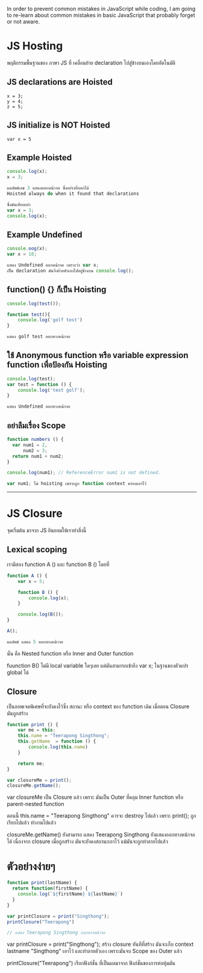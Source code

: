 In order to prevent common mistakes in JavaScript while coding, I am going to re-learn about common mistakes in basic JavaScript that probably forget or not aware.

# JS Hosting

พฤติกรรมพื้นฐานของ ภาษา JS ที่ เคลื่อนย้าย declaration ไปสู่ข้างบนเองโดยอัตโนมัติ

## JS declarations are Hoisted

```
x = 3;
y = 4;
z = 5;
```

## JS initialize is NOT Hoisted
```
var x = 5
```

## Example Hoisted
```javascript
console.log(x);
x = 3;

ผลลัพธ์เลข 3 แสดงออกหน้าจอ ซึ่งอย่างที่บอกได้
Hoisted always do when it found that declarations

ซึ่งมันเทียบเท่า
var x = 3;
console.log(x);
```
## Example Undefined
```javascript
console.oog(x);
var x = 10;

แสดง Undefined ออกหน้าจอ เพราะว่า var x;
เป็น declaration มันจึงย้ายตัวเองไปอยู่ข้างบน console.log();
```

## function() {} ก็เป็น Hoisting
```javascript
console.log(test());

function test(){
	console.log('golf test')
}

แสดง golf test ออกทางหน้าจอ
```

## ใช้ Anonymous function หรือ variable expression function เพื่อป้องกัน Hoisting
```javascript
console.log(test);
var test = function () {
	console.log('test golf');
}

แสดง Undefined ออกทางหน้าจอ
```

## อย่าลืมเรื่อง Scope
```javascript
function numbers () {
  var num1 = 2,
      num2 = 3;
  return num1 + num2;
}

console.log(num1); // ReferenceError num1 is not defined.

var num1; ไม่ hoisting เพราะถูก function context ครอบเอาไว้
```

---

# JS Closure

จุดเริ่มต้น มาจาก JS ยินยอมให้เราทำสิ่งนี้
## Lexical scoping
เรามีสอง function A () และ function B () โดยที่

```javascript
function A () {
	var x = 5;

	function B () {
		console.log(x);
	}

	console.log(B());
}

A();

ผลลัพธ์ แสดง 5 ออกทางหน้าจอ
```

นั่น คือ Nested function หรือ Inner and Outer function

fuunction B() ไม่มี local variable ใดๆเลย แต่มันสามารถเข้าถึง var x; ในฐานของตัวแปร global ได้

## Closure
เป็นออพเจคพิเศษที่จะยังคงไว้ซึ่ง สถานะ หรือ context ของ function เดิม เมื่อตอน Closure มันถูกสร้าง

```javascript
function print () {
	var me = this;
	this.name = "Teerapong Singthong";
	this.getName  = function () {
		console.log(this.name)
	}

	return me;
}

var closureMe = print();
closureMe.getName();
```
var closureMe เป็น Closure แล้ว เพราะ มันเป็น Outer
ที่คลุม Inner function หรือ parent-nested function

ตอนนี้ this.name = "Teerapong Singthong"
ควรจะ destroy ไปแล้ว เพราะ print(); ถูกเรียกไปแล้ว ทำงานไปแล้ว

closureMe.getName() ยังสามารถ แสดง Teerapong Singthong
ยังแสดงออกทางหน้าจอได้ เนื่องจาก closure เมื่อถูกสร้าง
มันจะยังคงสถานะเอาไว้ แม้มันจะถูกทำลายไปแล้ว

# ตัวอย่างง่ายๆ
```javascript
function print(lastName) {
  return function(firstName) {
    console.log(`${firstName} ${lastName}`)
  }
}

var printClosure = print("Singthong");
printClosure("Teerapong")

// แสดง Teerapong Singthong ออกทางหน้าจอ
```
var printClosure = print("Singthong"); สร้าง closure
ทันทีที่สร้าง มันจะเก็บ context lastname "Singthong" เอาไว้ และทำลายตัวเอง
เพราะมันจบ Scope ของ Outer แล้ว

printClosure("Teerapong") เรียกฟังก์ชั่น ที่เป็นผลมาจาก ฟังก์ชั่นของการห่อหุ้มมัน
